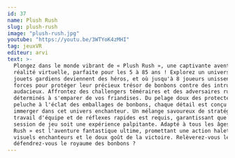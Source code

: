```yaml
---
id: 37
name: Plush Rush
slug: plush-rush
image: "plush-rush.jpg"
youtube: "https://youtu.be/3WTYoK4zMHI"
tag: jeuxVR
editeur: arvi
text: >-
  Plongez dans le monde vibrant de « Plush Rush », une captivante aventure en
  réalité virtuelle, parfaite pour les 5 à 85 ans ! Explorez un univers où les
  jouets gardiens deviennent des héros, et où jusqu'à 8 joueurs unissent leurs
  forces pour protéger leur précieux trésor de bonbons contre des intrus
  audacieux. Affrontez des challengers téméraires et des adversaires rusés
  déterminés à s'emparer de vos friandises. Du pelage doux des protecteurs en
  peluche à l'éclat des emballages de bonbons, chaque détail est conçu pour vous
  immerger dans cet univers enchanteur. Un mélange savoureux de stratégie, de
  travail d'équipe et de réflexes rapides est requis, garantissant que chaque
  session de jeu soit une expérience palpitante. Adapté à tous les âges, « Plush
  Rush » est l'aventure fantastique ultime, promettant une action haletante, des
  visuels enchanteurs et le doux goût de la victoire. Relèverez-vous le défi et
  défendrez-vous le royaume des bonbons ?
---
```

